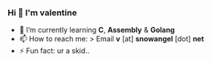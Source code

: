 ### Hi 👋 I'm valentine

- 🔭 I’m currently learning **C**, **Assembly** & **Golang**
- 📫 How to reach me: 
          > Email **v** [at] **snowangel** [dot] **net**
- ⚡ Fun fact: ur a skid..
